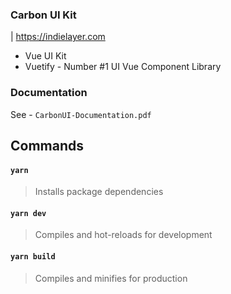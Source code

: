 ### Carbon UI Kit
| https://indielayer.com

- Vue UI Kit
- Vuetify - Number #1 UI Vue Component Library

### Documentation

See - `CarbonUI-Documentation.pdf`

## Commands
#### `yarn`
> Installs package dependencies

#### `yarn dev`
> Compiles and hot-reloads for development

#### `yarn build`
> Compiles and minifies for production
